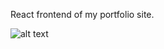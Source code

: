 React frontend of my portfolio site.

![alt text](https://github.com/[Abel-Tom]/[abel-tom]/blob/[main]/website.png?raw=true)
